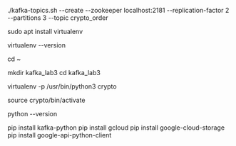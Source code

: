 ./kafka-topics.sh --create --zookeeper localhost:2181 --replication-factor 2 --partitions 3 --topic crypto_order

sudo apt install virtualenv

virtualenv --version

cd ~

mkdir kafka_lab3
cd kafka_lab3

virtualenv -p /usr/bin/python3 crypto

source crypto/bin/activate

python --version

pip install kafka-python
pip install gcloud
pip install google-cloud-storage
pip install google-api-python-client

